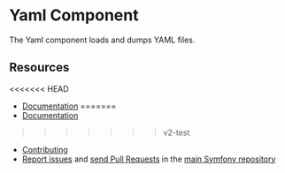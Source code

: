 Yaml Component
==============

The Yaml component loads and dumps YAML files.

Resources
---------

<<<<<<< HEAD
  * [Documentation](https://symfony.com/doc/current/components/yaml/index.html)
=======
  * [Documentation](https://symfony.com/doc/current/components/yaml.html)
>>>>>>> v2-test
  * [Contributing](https://symfony.com/doc/current/contributing/index.html)
  * [Report issues](https://github.com/symfony/symfony/issues) and
    [send Pull Requests](https://github.com/symfony/symfony/pulls)
    in the [main Symfony repository](https://github.com/symfony/symfony)
